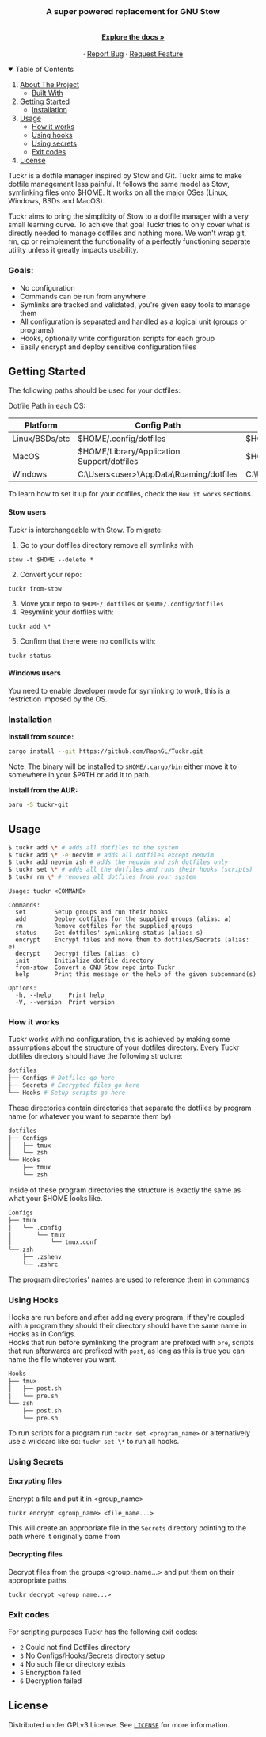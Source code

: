 <!-- PROJECT LOGO -->
<br />
<p align="center">
  <a href="https://github.com/RaphGL/Tuckr">
    <!-- <img src="logo.png" alt="Logo" height="80"> -->
  </a>

  <h3 align="center">A super powered replacement for GNU Stow</h3>
  <p align="center">
    <br />
    <a href="https://github.com/RaphGL/Tuckr"><strong>Explore the docs »</strong></a>
    <br />
    <br />
    ·
    <a href="https://github.com/RaphGL/Tuckr/issues">Report Bug</a>
    ·
    <a href="https://github.com/RaphGL/Tuckr/issues">Request Feature</a>
  </p>
</p>

<!-- TABLE OF CONTENTS -->
<details open="open">
  <summary>Table of Contents</summary>
  <ol>
    <li>
      <a href="#about-the-project">About The Project</a>
      <ul>
        <li><a href="#built-with">Built With</a></li>
      </ul>
    </li>
    <li>
      <a href="#getting-started">Getting Started</a>
      <ul>
        <li><a href="#installation">Installation</a></li>
      </ul>
    </li>
    <li><a href="#usage">Usage</a>
      <ul>
        <li><a href="#how-it-works">How it works</a></li>
        <li><a href="#using-hooks">Using hooks</a></li>
        <li><a href="#using-secrets">Using secrets</a></li>
        <li><a href="#exit-codes">Exit codes</a></li>
      </ul>
    </li>
    <li><a href="#license">License</a></li>
  </ol>
</details>

<!-- ABOUT THE PROJECT -->

Tuckr is a dotfile manager inspired by Stow and Git. Tuckr aims to make dotfile management less painful. It follows the same model as Stow, symlinking files onto $HOME. It works on all the major OSes (Linux, Windows, BSDs and MacOS).

Tuckr aims to bring the simplicity of Stow to a dotfile manager with a very small learning curve.
To achieve that goal Tuckr tries to only cover what is directly needed to manage dotfiles and nothing more. We won't wrap git, rm, cp or reimplement the functionality of a perfectly functioning separate utility unless it greatly impacts usability.

### Goals:

- No configuration
- Commands can be run from anywhere
- Symlinks are tracked and validated, you're given easy tools to manage them
- All configuration is separated and handled as a logical unit (groups or programs)
- Hooks, optionally write configuration scripts for each group
- Easily encrypt and deploy sensitive configuration files

<!-- GETTING STARTED -->

## Getting Started

The following paths should be used for your dotfiles:

Dotfile Path in each OS:

| Platform       | Config Path                                | Home Path                 |
| -------------- | ------------------------------------------ | ------------------------- |
| Linux/BSDs/etc | $HOME/.config/dotfiles                     | $HOME/.dotfiles           |
| MacOS          | $HOME/Library/Application Support/dotfiles | $HOME/.dotfiles           |
| Windows        | C:\Users\<user>\AppData\Roaming/dotfiles   | C:\Users\<user>/.dotfiles |

To learn how to set it up for your dotfiles, check the `How it works` sections.

#### Stow users

Tuckr is interchangeable with Stow. To migrate:

1. Go to your dotfiles directory remove all symlinks with

```
stow -t $HOME --delete *
```

2. Convert your repo:

```
tuckr from-stow
```

3. Move your repo to `$HOME/.dotfiles` or `$HOME/.config/dotfiles`
4. Resymlink your dotfiles with:

```
tuckr add \*
```

5. Confirm that there were no conflicts with:

```
tuckr status
```

#### Windows users

You need to enable developer mode for symlinking to work, this is a restriction imposed by the OS.

### Installation

**Install from source:**

```sh
cargo install --git https://github.com/RaphGL/Tuckr.git
```

Note: The binary will be installed to `$HOME/.cargo/bin` either move it to somewhere in your $PATH or add it to path.

**Install from the AUR:**

```sh
paru -S tuckr-git
```

<!-- USAGE EXAMPLES -->

## Usage

```sh
$ tuckr add \* # adds all dotfiles to the system
$ tuckr add \* -e neovim # adds all dotfiles except neovim
$ tuckr add neovim zsh # adds the neovim and zsh dotfiles only
$ tuckr set \* # adds all the dotfiles and runs their hooks (scripts)
$ tuckr rm \* # removes all dotfiles from your system
```

```
Usage: tuckr <COMMAND>

Commands:
  set        Setup groups and run their hooks
  add        Deploy dotfiles for the supplied groups (alias: a)
  rm         Remove dotfiles for the supplied groups
  status     Get dotfiles' symlinking status (alias: s)
  encrypt    Encrypt files and move them to dotfiles/Secrets (alias: e)
  decrypt    Decrypt files (alias: d)
  init       Initialize dotfile directory
  from-stow  Convert a GNU Stow repo into Tuckr
  help       Print this message or the help of the given subcommand(s)

Options:
  -h, --help     Print help
  -V, --version  Print version
```

### How it works

Tuckr works with no configuration, this is achieved by making some assumptions about the structure of your dotfiles directory.
Every Tuckr dotfiles directory should have the following structure:

```sh
dotfiles
├── Configs # Dotfiles go here
├── Secrets # Encrypted files go here
└── Hooks # Setup scripts go here
```

These directories contain directories that separate the dotfiles by program name (or whatever you want to separate them by)

```sh
dotfiles
├── Configs
│   ├── tmux
│   └── zsh
└── Hooks
    ├── tmux
    └── zsh
```

Inside of these program directories the structure is exactly the same as what your $HOME looks like.

```sh
Configs
├── tmux
│   └── .config
│       └── tmux
│           └── tmux.conf
└── zsh
    ├── .zshenv
    └── .zshrc
```

The program directories' names are used to reference them in commands

### Using Hooks

Hooks are run before and after adding every program, if they're coupled with a program they should their directory should have the same name in Hooks as in Configs.  
Hooks that run before symlinking the program are prefixed with `pre`, scripts that run afterwards are prefixed with `post`, as long as this is true you can name the file whatever you want.

```sh
Hooks
├── tmux
│   ├── post.sh
│   └── pre.sh
└── zsh
    ├── post.sh
    └── pre.sh
```

To run scripts for a program run `tuckr set <program_name>` or alternatively use a wildcard like so: `tuckr set \*` to run all hooks.

### Using Secrets

#### Encrypting files

Encrypt a file and put it in <group_name>

```
tuckr encrypt <group_name> <file_name...>
```

This will create an appropriate file in the `Secrets` directory pointing to the path where it originally came from

#### Decrypting files

Decrypt files from the groups <group_name...> and put them on their appropriate paths

```
tuckr decrypt <group_name...>
```

### Exit codes

For scripting purposes Tuckr has the following exit codes:

- `2` Could not find Dotfiles directory
- `3` No Configs/Hooks/Secrets directory setup
- `4` No such file or directory exists
- `5` Encryption failed
- `6` Decryption failed

<!-- LICENSE -->

## License

Distributed under GPLv3 License. See [`LICENSE`](https://github.com/RaphGL/Tuckr/blob/main/LICENSE) for more information.
